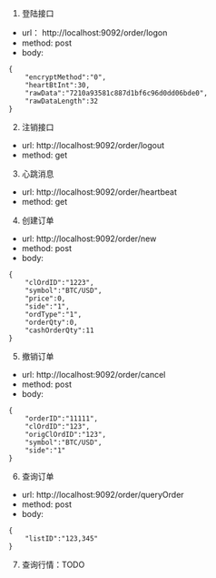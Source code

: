 1. 登陆接口
- url： http://localhost:9092/order/logon
- method: post 
- body:
   
```
{
	"encryptMethod":"0",
	"heartBtInt":30,
	"rawData":"7210a93581c887d1bf6c96d0dd06bde0",
	"rawDataLength":32
}
```

2. 注销接口
- url: http://localhost:9092/order/logout
- method: get

3. 心跳消息
- url: http://localhost:9092/order/heartbeat
- method: get

4. 创建订单
- url: http://localhost:9092/order/new
- method: post
- body:

```
{
	"clOrdID":"1223",
	"symbol":"BTC/USD",
	"price":0,
	"side":"1",
	"ordType":"1",
	"orderQty":0,
	"cashOrderQty":11
}
```


5. 撤销订单
- url: http://localhost:9092/order/cancel
- method: post
- body:

```
{
	"orderID":"11111",
	"clOrdID":"123",
	"origClOrdID":"123",
	"symbol":"BTC/USD",
	"side":"1"
}
```

6. 查询订单
- url: http://localhost:9092/order/queryOrder
- method: post
- body:

```
{
	"listID":"123,345"	
}
```

7. 查询行情：TODO